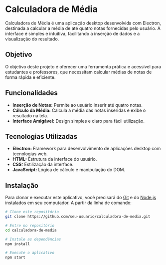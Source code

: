 # Calculadora de Média

Calculadora de Média é uma aplicação desktop desenvolvida com Electron, destinada a calcular a média de até quatro notas fornecidas pelo usuário. A interface é simples e intuitiva, facilitando a inserção de dados e a visualização do resultado.

## Objetivo

O objetivo deste projeto é oferecer uma ferramenta prática e acessível para estudantes e professores, que necessitam calcular médias de notas de forma rápida e eficiente.

## Funcionalidades

- **Inserção de Notas:** Permite ao usuário inserir até quatro notas.
- **Cálculo da Média:** Calcula a média das notas inseridas e exibe o resultado na tela.
- **Interface Amigável:** Design simples e claro para fácil utilização.

## Tecnologias Utilizadas

- **Electron:** Framework para desenvolvimento de aplicações desktop com tecnologias web.
- **HTML:** Estrutura da interface do usuário.
- **CSS:** Estilização da interface.
- **JavaScript:** Lógica de cálculo e manipulação do DOM.

## Instalação

Para clonar e executar este aplicativo, você precisará do [Git](https://git-scm.com) e do [Node.js](https://nodejs.org/en/) instalados em seu computador. A partir da linha de comando:

```bash
# Clone este repositório
git clone https://github.com/seu-usuario/calculadora-de-media.git

# Entre no repositório
cd calculadora-de-media

# Instale as dependências
npm install

# Execute o aplicativo
npm start
